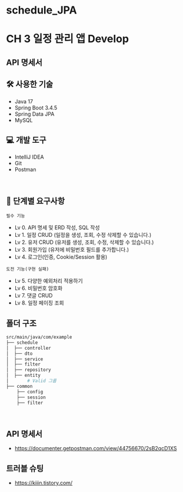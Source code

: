 # schedule_JPA
# CH 3 일정 관리 앱 Develop

## API 명세서


## 🛠 사용한 기술
- Java 17
- Spring Boot 3.4.5
- Spring Data JPA
- MySQL 
  <br>

## 💻 개발 도구
- IntelliJ IDEA
- Git
- Postman
<br>

## 📝 단계별 요구사항
`필수 기능`
- Lv 0. API 명세 및 ERD 작성, SQL 작성
- Lv 1. 일정 CRUD (일정을 생성, 조회, 수정 삭제할 수 있습니다.)
- Lv 2. 유저 CRUD (유저를 생성, 조회, 수정, 삭제할 수 있습니다.)
- Lv 3. 회원가입 (유저에 비밀번호 필드를 추가합니다.)
- Lv 4. 로그인(인증, Cookie/Session 활용)

`도전 기능(구현 실패)`
- Lv 5. 다양한 예외처리 적용하기
- Lv 6. 비밀번호 암호화
- Lv 7. 댓글 CRUD
- Lv 8. 일정 페이징 조회
  <br>
## 폴더 구조
```bash
src/main/java/com/example
├── schedule
│  ├── controller      
│  ├── dto            
│  ├── service       
│  ├── filter          
│  ├── repository       
│  ├── entity          
│       # Valid 그룹
├── common       
    ├── config        
    ├── session
    ├── filter
```
<br>

## API 명세서
- https://documenter.getpostman.com/view/44756670/2sB2qcD1XS

## 트러블 슈팅
- https://kiiin.tistory.com/